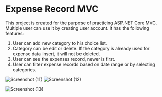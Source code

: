 # Expense Record MVC
This project is created for the purpose of practicing ASP.NET Core MVC. Multiple user can use it by creating user account. It has the following features:
1. User can add new category to his choice list.
2. Category can be edit or delete. If the category is already used for expense data insert, it will not be deleted.
3. User can see the expenses record, newer is first.
4. User can filter expense records based on date range or by selecting categories.

![Screenshot (11)](https://user-images.githubusercontent.com/79049651/221398408-68e20871-8a67-4d64-9a81-102e3bf8a4c8.png)
![Screenshot (12)](https://user-images.githubusercontent.com/79049651/221398409-d5c4c650-d793-4579-9577-abadad497071.png)

![Screenshot (13)](https://user-images.githubusercontent.com/79049651/221398406-9e482261-f1a4-412d-98fb-88852a197a5c.png)
